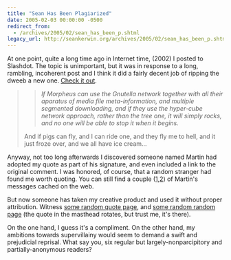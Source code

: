 ```yaml
---
title: "Sean Has Been Plagiarized"
date: 2005-02-03 00:00:00 -0500
redirect_from:
  - /archives/2005/02/sean_has_been_p.shtml
legacy_url: http://seankerwin.org/archives/2005/02/sean_has_been_p.shtml
---
```

At one point, quite a long time ago in Internet time, (2002) I posted to Slashdot. The topic is unimportant, but it was in response to a long, rambling, incoherent post and I think it did a fairly decent job of ripping the dweeb a new one. [Check it out](http://slashdot.org/comments.pl?sid=28984&cid=3113144).

> > _If Morpheus can use the Gnutella network together with all their aparatus of media file meta-information, and multiple segmented downloading, and if they use the hyper-cube network approach, rather than the tree one, it will simply rocks, and no one will be able to stop it when it begins._
> 
> And if pigs can fly, and I can ride one, and they fly me to hell, and it just froze over, and we all have ice cream...  

Anyway, not too long afterwards I discovered someone named Martin had adopted my quote as part of his signature, and even included a link to the original comment. I was honored, of course, that a random stranger had found me worth quoting. You can still find a couple ([1](http://www.cctec.com/maillists/nanog/historical/0211/msg00052.html),[2](http://www.merit.edu/mail.archives/nanog/2002-03/msg00212.html)) of Martin's messages cached on the web.

But now someone has taken my creative product and used it without proper attribution. Witness [some random quote page](http://www.expander.net/quotes.php), and [some random random page](http://www.screamingmonk.com/spudtarget.cfm) (the quote in the masthead rotates, but trust me, it's there).

On the one hand, I guess it's a compliment. On the other hand, my ambitions towards supervillainy would seem to demand a swift and prejudicial reprisal. What say you, six regular but largely-nonparcipitory and partially-anonymous readers?
